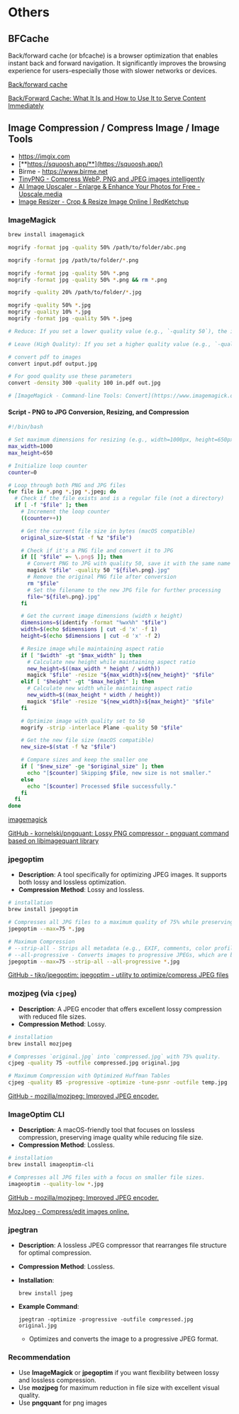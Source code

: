 # Others

## BFCache

Back/forward cache (or bfcache) is a browser optimization that enables instant back and forward navigation. It significantly improves the browsing experience for users-especially those with slower networks or devices.

[Back/forward cache](https://web.dev/bfcache/)

[Back/Forward Cache: What It Is and How to Use It to Serve Content Immediately](https://nitropack.io/blog/post/back-forward-cache)

## Image Compression / Compress Image / Image Tools

- https://imgix.com
- [**https://squoosh.app/**](https://squoosh.app/)
- Birme - https://www.birme.net
- [TinyPNG - Compress WebP, PNG and JPEG images intelligently](https://tinypng.com/)
- [AI Image Upscaler - Enlarge & Enhance Your Photos for Free - Upscale.media](https://www.upscale.media/)
- [Image Resizer - Crop & Resize Image Online | RedKetchup](https://redketchup.io/image-resizer)

### ImageMagick

```bash
brew install imagemagick

mogrify -format jpg -quality 50% /path/to/folder/abc.png

mogrify -format jpg /path/to/folder/*.png

mogrify -format jpg -quality 50% *.png
mogrify -format jpg -quality 50% *.png && rm *.png

mogrify -quality 20% /path/to/folder/*.jpg

mogrify -quality 50% *.jpg
mogrify -quality 10% *.jpg
mogrify -format jpg -quality 50% *.jpeg

# Reduce: If you set a lower quality value (e.g., `-quality 50`), the image file size is reduced by increasing compression. This may lead to a loss in visual quality (e.g., pixelation or artifacts), but the image becomes lighter and faster to load.

# Leave (High Quality): If you set a higher quality value (e.g., `-quality 90` or `-quality 100`), the image retains more detail with minimal compression. This ensures better visual fidelity but results in a larger file size.

# convert pdf to images
convert input.pdf output.jpg

# For good quality use these parameters
convert -density 300 -quality 100 in.pdf out.jpg

# [ImageMagick - Command-line Tools: Convert](https://www.imagemagick.org/script/convert.php)
```

#### Script - PNG to JPG Conversion, Resizing, and Compression

```bash
#!/bin/bash

# Set maximum dimensions for resizing (e.g., width=1000px, height=650px)
max_width=1000
max_height=650

# Initialize loop counter
counter=0

# Loop through both PNG and JPG files
for file in *.png *.jpg *.jpeg; do
  # Check if the file exists and is a regular file (not a directory)
  if [ -f "$file" ]; then
    # Increment the loop counter
    ((counter++))

    # Get the current file size in bytes (macOS compatible)
    original_size=$(stat -f %z "$file")

    # Check if it's a PNG file and convert it to JPG
    if [[ "$file" =~ \.png$ ]]; then
      # Convert PNG to JPG with quality 50, save it with the same name but a .jpg extension
      magick "$file" -quality 50 "${file%.png}.jpg"
      # Remove the original PNG file after conversion
      rm "$file"
      # Set the filename to the new JPG file for further processing
      file="${file%.png}.jpg"
    fi

    # Get the current image dimensions (width x height)
    dimensions=$(identify -format "%wx%h" "$file")
    width=$(echo $dimensions | cut -d 'x' -f 1)
    height=$(echo $dimensions | cut -d 'x' -f 2)

    # Resize image while maintaining aspect ratio
    if [ "$width" -gt "$max_width" ]; then
      # Calculate new height while maintaining aspect ratio
      new_height=$((max_width * height / width))
      magick "$file" -resize "${max_width}x${new_height}" "$file"
    elif [ "$height" -gt "$max_height" ]; then
      # Calculate new width while maintaining aspect ratio
      new_width=$((max_height * width / height))
      magick "$file" -resize "${new_width}x${max_height}" "$file"
    fi

    # Optimize image with quality set to 50
    mogrify -strip -interlace Plane -quality 50 "$file"

    # Get the new file size (macOS compatible)
    new_size=$(stat -f %z "$file")

    # Compare sizes and keep the smaller one
    if [ "$new_size" -ge "$original_size" ]; then
      echo "[$counter] Skipping $file, new size is not smaller."
    else
      echo "[$counter] Processed $file successfully."
    fi
  fi
done
```

[imagemagick](ai/computer-vision-cv/imagemagick.md)

[GitHub - kornelski/pngquant: Lossy PNG compressor - pngquant command based on libimagequant library](https://github.com/kornelski/pngquant)

### jpegoptim

- **Description**: A tool specifically for optimizing JPEG images. It supports both lossy and lossless optimization.
- **Compression Method**: Lossy and lossless.

```bash
# installation
brew install jpegoptim

# Compresses all JPG files to a maximum quality of 75% while preserving EXIF data.
jpegoptim --max=75 *.jpg

# Maximum Compression
# --strip-all - Strips all metadata (e.g., EXIF, comments, color profiles) to reduce file size.
# --all-progressive - Converts images to progressive JPEGs, which are better for web and often smaller.
jpegoptim --max=75 --strip-all --all-progressive *.jpg
```

[GitHub - tjko/jpegoptim: jpegoptim - utility to optimize/compress JPEG files](https://github.com/tjko/jpegoptim)

### mozjpeg (via `cjpeg`)

- **Description**: A JPEG encoder that offers excellent lossy compression with reduced file sizes.
- **Compression Method**: Lossy.

```bash
# installation
brew install mozjpeg

# Compresses `original.jpg` into `compressed.jpg` with 75% quality.
cjpeg -quality 75 -outfile compressed.jpg original.jpg

# Maximum Compression with Optimized Huffman Tables
cjpeg -quality 85 -progressive -optimize -tune-psnr -outfile temp.jpg
```

[GitHub - mozilla/mozjpeg: Improved JPEG encoder.](https://github.com/mozilla/mozjpeg)

### ImageOptim CLI

- **Description**: A macOS-friendly tool that focuses on lossless compression, preserving image quality while reducing file size.
- **Compression Method**: Lossless.

```bash
# installation
brew install imageoptim-cli

# Compresses all JPG files with a focus on smaller file sizes.
imageoptim --quality-low *.jpg
```

[GitHub - mozilla/mozjpeg: Improved JPEG encoder.](https://github.com/mozilla/mozjpeg)

[MozJpeg - Compress/edit images online.](https://mozjpeg.com/)

### jpegtran

- **Description**: A lossless JPEG compressor that rearranges file structure for optimal compression.
- **Compression Method**: Lossless.
- **Installation**:

    `brew install jpeg`

- **Example Command**:

    `jpegtran -optimize -progressive -outfile compressed.jpg original.jpg`

    - Optimizes and converts the image to a progressive JPEG format.

### Recommendation

- Use **ImageMagick** or **jpegoptim** if you want flexibility between lossy and lossless compression.
- Use **mozjpeg** for maximum reduction in file size with excellent visual quality.
- Use **pngquant** for png images
